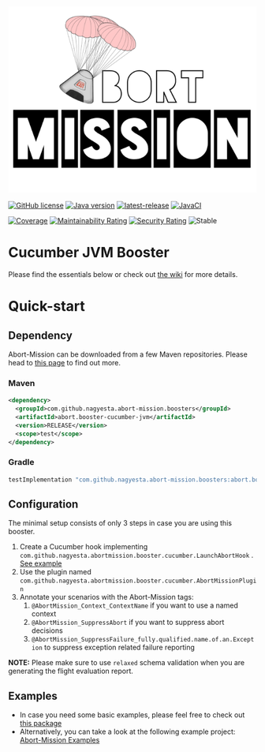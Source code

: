 ![Abort-Mission](../../.github/assets/Abort-Mission-logo_export_transparent_640.png)

[![GitHub license](https://img.shields.io/github/license/nagyesta/abort-mission?color=informational)](https://raw.githubusercontent.com/nagyesta/abort-mission/main/LICENSE)
[![Java version](https://img.shields.io/badge/Java%20version-17-yellow?logo=java)](https://img.shields.io/badge/Java%20version-17-yellow?logo=java)
[![latest-release](https://img.shields.io/github/v/tag/nagyesta/abort-mission?color=blue&logo=git&label=releases&sort=semver)](https://github.com/nagyesta/abort-mission/releases)
[![JavaCI](https://img.shields.io/github/actions/workflow/status/nagyesta/abort-mission/gradle.yml?logo=github&branch=main)](https://github.com/nagyesta/abort-mission/actions/workflows/gradle.yml)

[![Coverage](https://sonarcloud.io/api/project_badges/measure?project=nagyesta_abort-mission&metric=coverage)](https://sonarcloud.io/summary/new_code?id=nagyesta_abort-mission)
[![Maintainability Rating](https://sonarcloud.io/api/project_badges/measure?project=nagyesta_abort-mission&metric=sqale_rating)](https://sonarcloud.io/summary/new_code?id=nagyesta_abort-mission)
[![Security Rating](https://sonarcloud.io/api/project_badges/measure?project=nagyesta_abort-mission&metric=security_rating)](https://sonarcloud.io/summary/new_code?id=nagyesta_abort-mission)
![[Stable](https://img.shields.io/badge/Maturity-stable-green)](https://img.shields.io/badge/Maturity-stable-green)

# Cucumber JVM Booster

Please find the essentials below or check out [the wiki](https://github.com/nagyesta/abort-mission/wiki) for more
details.

# Quick-start

## Dependency

Abort-Mission can be downloaded from a few Maven repositories. Please head to
[this page](https://github.com/nagyesta/abort-mission/wiki/Configuring-our-repository-for-your-build-system)
to find out more.

### Maven

```xml
<dependency>
  <groupId>com.github.nagyesta.abort-mission.boosters</groupId>
  <artifactId>abort.booster-cucumber-jvm</artifactId>
  <version>RELEASE</version>
  <scope>test</scope>
</dependency>
```

### Gradle

```groovy
testImplementation "com.github.nagyesta.abort-mission.boosters:abort.booster-cucumber-jvm:+"
```

## Configuration

The minimal setup consists of only 3 steps in case you are using this booster.

1. Create a Cucumber hook implementing `com.github.nagyesta.abortmission.booster.cucumber.LaunchAbortHook`
   . [See example](src/test/java/com/github/nagyesta/abortmission/booster/cucumber/fueltank/AbortMissionHook.java)
2. Use the plugin named `com.github.nagyesta.abortmission.booster.cucumber.AbortMissionPlugin`
3. Annotate your scenarios with the Abort-Mission tags:
    1. `@AbortMission_Context_ContextName` if you want to use a named context
    2. `@AbortMission_SuppressAbort` if you want to suppress abort decisions
    3. `@AbortMission_SuppressFailure_fully.qualified.name.of.an.Exception` to suppress exception related failure
       reporting

**NOTE:** Please make sure to use `relaxed` schema validation when you are generating the flight evaluation report.

## Examples

- In case you need some basic examples, please feel free to check out [this package](./src/test/java/com/github/nagyesta/abortmission/booster/cucumber)
- Alternatively, you can take a look at the following example project: [Abort-Mission Examples](https://github.com/nagyesta/abort-mission-examples)
